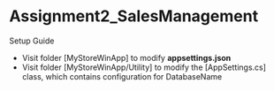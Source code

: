 # Assignment2_SalesManagement

Setup Guide
- Visit folder [MyStoreWinApp] to modify <b>appsettings.json</b>
- Visit folder [MyStoreWinApp/Utility] to modify the [AppSettings.cs] class, which contains configuration for DatabaseName
